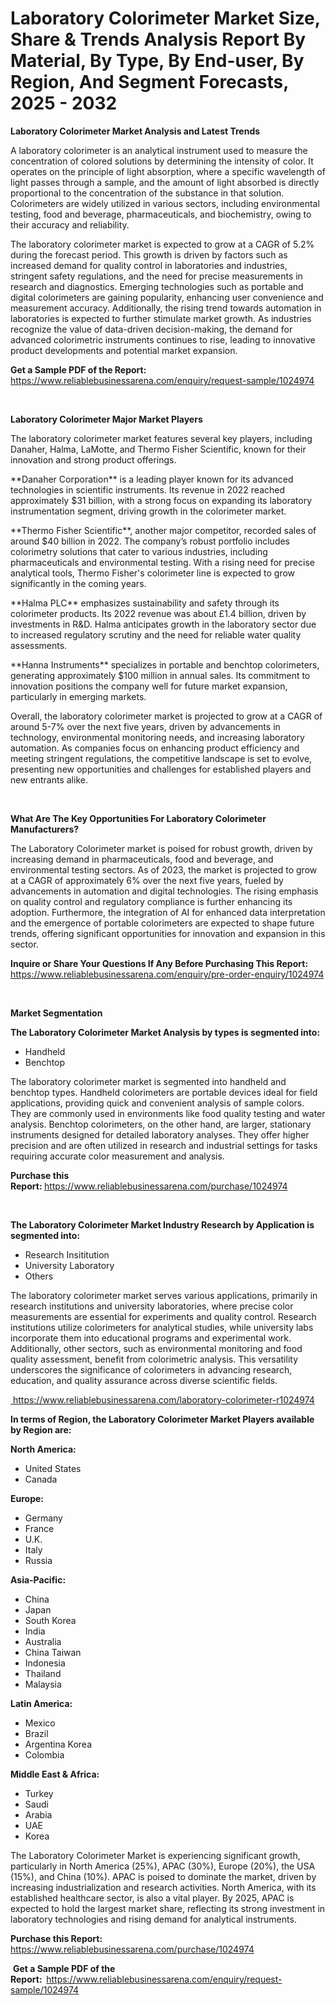 <p><h1>Laboratory Colorimeter Market Size, Share & Trends Analysis Report By Material, By Type, By End-user, By Region, And Segment Forecasts, 2025 - 2032</h1></p><p><strong>Laboratory Colorimeter Market Analysis and Latest Trends</strong></p>
<p><p>A laboratory colorimeter is an analytical instrument used to measure the concentration of colored solutions by determining the intensity of color. It operates on the principle of light absorption, where a specific wavelength of light passes through a sample, and the amount of light absorbed is directly proportional to the concentration of the substance in that solution. Colorimeters are widely utilized in various sectors, including environmental testing, food and beverage, pharmaceuticals, and biochemistry, owing to their accuracy and reliability.</p><p>The laboratory colorimeter market is expected to grow at a CAGR of 5.2% during the forecast period. This growth is driven by factors such as increased demand for quality control in laboratories and industries, stringent safety regulations, and the need for precise measurements in research and diagnostics. Emerging technologies such as portable and digital colorimeters are gaining popularity, enhancing user convenience and measurement accuracy. Additionally, the rising trend towards automation in laboratories is expected to further stimulate market growth. As industries recognize the value of data-driven decision-making, the demand for advanced colorimetric instruments continues to rise, leading to innovative product developments and potential market expansion.</p></p>
<p><strong>Get a Sample PDF of the Report:&nbsp;</strong> <a href="https://www.reliablebusinessarena.com/enquiry/request-sample/1024974?utm_campaign=2133&utm_medium=2&utm_source=Github&utm_content=ia&utm_term=16042025&utm_id=laboratory-colorimeter">https://www.reliablebusinessarena.com/enquiry/request-sample/1024974</a></p>
<p>&nbsp;</p>
<p><strong>Laboratory Colorimeter Major Market Players</strong></p>
<p><p>The laboratory colorimeter market features several key players, including Danaher, Halma, LaMotte, and Thermo Fisher Scientific, known for their innovation and strong product offerings. </p><p>**Danaher Corporation** is a leading player known for its advanced technologies in scientific instruments. Its revenue in 2022 reached approximately $31 billion, with a strong focus on expanding its laboratory instrumentation segment, driving growth in the colorimeter market.</p><p>**Thermo Fisher Scientific**, another major competitor, recorded sales of around $40 billion in 2022. The company’s robust portfolio includes colorimetry solutions that cater to various industries, including pharmaceuticals and environmental testing. With a rising need for precise analytical tools, Thermo Fisher's colorimeter line is expected to grow significantly in the coming years.</p><p>**Halma PLC** emphasizes sustainability and safety through its colorimeter products. Its 2022 revenue was about £1.4 billion, driven by investments in R&D. Halma anticipates growth in the laboratory sector due to increased regulatory scrutiny and the need for reliable water quality assessments.</p><p>**Hanna Instruments** specializes in portable and benchtop colorimeters, generating approximately $100 million in annual sales. Its commitment to innovation positions the company well for future market expansion, particularly in emerging markets.</p><p>Overall, the laboratory colorimeter market is projected to grow at a CAGR of around 5-7% over the next five years, driven by advancements in technology, environmental monitoring needs, and increasing laboratory automation. As companies focus on enhancing product efficiency and meeting stringent regulations, the competitive landscape is set to evolve, presenting new opportunities and challenges for established players and new entrants alike.</p></p>
<p>&nbsp;</p>
<p><strong>What Are The Key Opportunities For Laboratory Colorimeter Manufacturers?</strong></p>
<p><p>The Laboratory Colorimeter market is poised for robust growth, driven by increasing demand in pharmaceuticals, food and beverage, and environmental testing sectors. As of 2023, the market is projected to grow at a CAGR of approximately 6% over the next five years, fueled by advancements in automation and digital technologies. The rising emphasis on quality control and regulatory compliance is further enhancing its adoption. Furthermore, the integration of AI for enhanced data interpretation and the emergence of portable colorimeters are expected to shape future trends, offering significant opportunities for innovation and expansion in this sector.</p></p>
<p><strong>Inquire or Share Your Questions If Any Before Purchasing This Report:</strong> <a href="https://www.reliablebusinessarena.com/enquiry/pre-order-enquiry/1024974?utm_campaign=2133&utm_medium=2&utm_source=Github&utm_content=ia&utm_term=16042025&utm_id=laboratory-colorimeter">https://www.reliablebusinessarena.com/enquiry/pre-order-enquiry/1024974</a></p>
<p>&nbsp;</p>
<p><strong>Market Segmentation</strong></p>
<p><strong>The Laboratory Colorimeter Market Analysis by types is segmented into:</strong></p>
<p><ul><li>Handheld</li><li>Benchtop</li></ul></p>
<p><p>The laboratory colorimeter market is segmented into handheld and benchtop types. Handheld colorimeters are portable devices ideal for field applications, providing quick and convenient analysis of sample colors. They are commonly used in environments like food quality testing and water analysis. Benchtop colorimeters, on the other hand, are larger, stationary instruments designed for detailed laboratory analyses. They offer higher precision and are often utilized in research and industrial settings for tasks requiring accurate color measurement and analysis.</p></p>
<p><strong>Purchase this Report:&nbsp;</strong><a href="https://www.reliablebusinessarena.com/purchase/1024974?utm_campaign=2133&utm_medium=2&utm_source=Github&utm_content=ia&utm_term=16042025&utm_id=laboratory-colorimeter">https://www.reliablebusinessarena.com/purchase/1024974</a></p>
<p>&nbsp;</p>
<p><strong>The Laboratory Colorimeter Market Industry Research by Application is segmented into:</strong></p>
<p><ul><li>Research Insititution</li><li>University Laboratory</li><li>Others</li></ul></p>
<p><p>The laboratory colorimeter market serves various applications, primarily in research institutions and university laboratories, where precise color measurements are essential for experiments and quality control. Research institutions utilize colorimeters for analytical studies, while university labs incorporate them into educational programs and experimental work. Additionally, other sectors, such as environmental monitoring and food quality assessment, benefit from colorimetric analysis. This versatility underscores the significance of colorimeters in advancing research, education, and quality assurance across diverse scientific fields.</p></p>
<p><a href="https://www.reliablebusinessarena.com/laboratory-colorimeter-r1024974?utm_campaign=2133&utm_medium=2&utm_source=Github&utm_content=ia&utm_term=16042025&utm_id=laboratory-colorimeter">&nbsp;https://www.reliablebusinessarena.com/laboratory-colorimeter-r1024974</a></p>
<p><strong>In terms of Region, the Laboratory Colorimeter Market Players available by Region are:</strong></p>
<p>
    <p> <strong> North America: </strong>
        <ul>
            <li>United States</li>
            <li>Canada</li>
        </ul>
        </p> 
    <p> <strong> Europe: </strong>
        <ul>
            <li>Germany</li>
            <li>France</li>
            <li>U.K.</li>
            <li>Italy</li>
            <li>Russia</li>
        </ul>
        </p> 
    <p> <strong> Asia-Pacific: </strong>
        <ul>
            <li>China</li>
            <li>Japan</li>
            <li>South Korea</li>
            <li>India</li>
            <li>Australia</li>
            <li>China Taiwan</li>
            <li>Indonesia</li>
            <li>Thailand</li>
            <li>Malaysia</li>
        </ul>
        </p> 
    <p> <strong> Latin America: </strong>
        <ul>
            <li>Mexico</li>
            <li>Brazil</li>
            <li>Argentina Korea</li>
            <li>Colombia</li>
        </ul>
        </p> 
    <p> <strong> Middle East & Africa: </strong>
        <ul>
            <li>Turkey</li>
            <li>Saudi</li>
            <li>Arabia</li>
            <li>UAE</li>
            <li>Korea</li>
        </ul>
    </p>
    </p>
<p><p>The Laboratory Colorimeter Market is experiencing significant growth, particularly in North America (25%), APAC (30%), Europe (20%), the USA (15%), and China (10%). APAC is poised to dominate the market, driven by increasing industrialization and research activities. North America, with its established healthcare sector, is also a vital player. By 2025, APAC is expected to hold the largest market share, reflecting its strong investment in laboratory technologies and rising demand for analytical instruments.</p></p>
<p><strong>Purchase this Report: </strong><a href="https://www.reliablebusinessarena.com/purchase/1024974?utm_campaign=2133&utm_medium=2&utm_source=Github&utm_content=ia&utm_term=16042025&utm_id=laboratory-colorimeter">https://www.reliablebusinessarena.com/purchase/1024974</a></p>
<p>&nbsp;<strong>Get a Sample PDF of the Report:&nbsp;&nbsp;</strong><a href="https://www.reliablebusinessarena.com/enquiry/request-sample/1024974?utm_campaign=2133&utm_medium=2&utm_source=Github&utm_content=ia&utm_term=16042025&utm_id=laboratory-colorimeter">https://www.reliablebusinessarena.com/enquiry/request-sample/1024974</a></p>
<p><strong></strong></p>
<p><p></p><p></p><p></p></p>